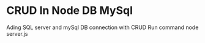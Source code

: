 # CRUD In Node DB MySql
Ading SQL server and mySql DB connection with CRUD
Run command 
node server.js

